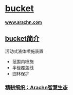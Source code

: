 ﻿# [bucket](https://github.com/arachn/bucket) 
####  www.arachn.com
## [bucket简介](https://github.com/arachn/bucket/wiki) 

活动式液体喷施装置

* 范围内喷施
* 半径覆盖线
* 园林保护

###  [精耕细织：Arachn智慧生态](https://github.com/arachn)
